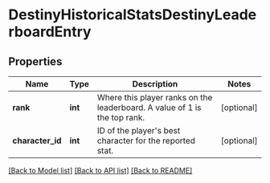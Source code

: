 # DestinyHistoricalStatsDestinyLeaderboardEntry

## Properties
Name | Type | Description | Notes
------------ | ------------- | ------------- | -------------
**rank** | **int** | Where this player ranks on the leaderboard.  A value of 1 is the top rank. | [optional] 
**character_id** | **int** | ID of the player&#39;s best character for the reported stat. | [optional] 

[[Back to Model list]](../README.md#documentation-for-models) [[Back to API list]](../README.md#documentation-for-api-endpoints) [[Back to README]](../README.md)


